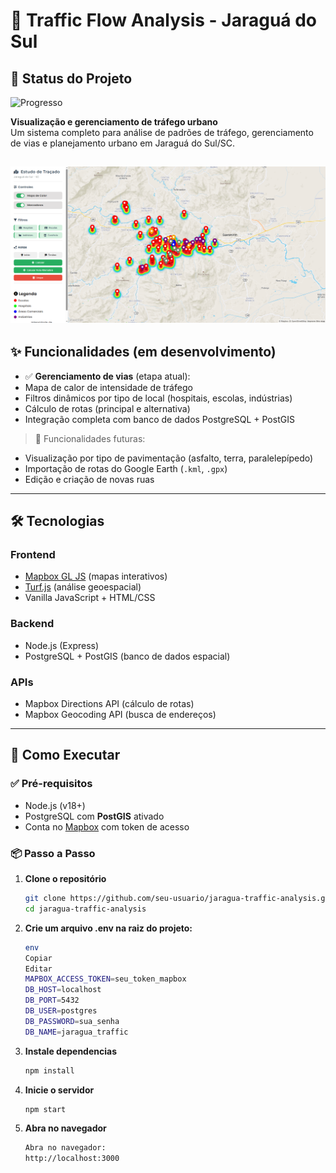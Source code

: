 # 🚦 Traffic Flow Analysis - Jaraguá do Sul

## 🚧 Status do Projeto

![Progresso](https://img.shields.io/badge/status-em%20desenvolvimento-yellow)

**Visualização e gerenciamento de tráfego urbano**  
Um sistema completo para análise de padrões de tráfego, gerenciamento de vias e planejamento urbano em Jaraguá do Sul/SC.

## ![Screenshot do Mapa](public/imagens/Tela.inicial.png)

## ✨ Funcionalidades (em desenvolvimento)

- ✅ **Gerenciamento de vias** (etapa atual):
- Mapa de calor de intensidade de tráfego
- Filtros dinâmicos por tipo de local (hospitais, escolas, indústrias)
- Cálculo de rotas (principal e alternativa)
- Integração completa com banco de dados PostgreSQL + PostGIS

> 🔧 Funcionalidades futuras:

- Visualização por tipo de pavimentação (asfalto, terra, paralelepípedo)
- Importação de rotas do Google Earth (`.kml`, `.gpx`)
- Edição e criação de novas ruas

---

## 🛠 Tecnologias

### Frontend

- [Mapbox GL JS](https://docs.mapbox.com/mapbox-gl-js/) (mapas interativos)
- [Turf.js](https://turfjs.org/) (análise geoespacial)
- Vanilla JavaScript + HTML/CSS

### Backend

- Node.js (Express)
- PostgreSQL + PostGIS (banco de dados espacial)

### APIs

- Mapbox Directions API (cálculo de rotas)
- Mapbox Geocoding API (busca de endereços)

---

## 🚀 Como Executar

### ✅ Pré-requisitos

- Node.js (v18+)
- PostgreSQL com **PostGIS** ativado
- Conta no [Mapbox](https://www.mapbox.com/) com token de acesso

### 📦 Passo a Passo

1. **Clone o repositório**

   ```bash
   git clone https://github.com/seu-usuario/jaragua-traffic-analysis.git
   cd jaragua-traffic-analysis

   ```

2. **Crie um arquivo .env na raiz do projeto:**

   ```bash
   env
   Copiar
   Editar
   MAPBOX_ACCESS_TOKEN=seu_token_mapbox
   DB_HOST=localhost
   DB_PORT=5432
   DB_USER=postgres
   DB_PASSWORD=sua_senha
   DB_NAME=jaragua_traffic
   ```

3. **Instale dependencias**

   ```bash
   npm install
   ```

4. **Inicie o servidor**

   ```bash
   npm start
   ```

5. **Abra no navegador**

   ```bash
   Abra no navegador:
   http://localhost:3000
   ```
